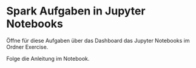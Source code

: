 # Spark Aufgaben in Jupyter Notebooks
Öffne für diese Aufgaben über das Dashboard das Jupyter Notebooks im Ordner Exercise.

Folge die Anleitung im Notebook.